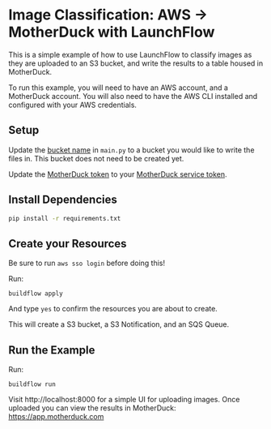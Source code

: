 # Image Classification: AWS -> MotherDuck with LaunchFlow

This is a simple example of how to use LaunchFlow to classify images as they are uploaded to an S3 bucket, and write the results to a table housed in MotherDuck.

To run this example, you will need to have an AWS account, and a MotherDuck account. You will also need to have the AWS CLI installed and configured with your AWS credentials.

## Setup

Update the [bucket name](https://github.com/launchflow/aws-motherduck-image-classification/blob/main/main.py#L16) in `main.py` to a bucket you would like to write the files in. This bucket does not need to be created yet.

Update the [MotherDuck token](https://github.com/launchflow/aws-motherduck-image-classification/blob/main/main.py#L25) to your [MotherDuck service token](https://motherduck.com/docs/authenticating-to-motherduck/#authentication-using-a-service-token).

## Install Dependencies

```bash
pip install -r requirements.txt
```

## Create your Resources

Be sure to run `aws sso login` before doing this!

Run:

```
buildflow apply
```

And type `yes` to confirm the resources you are about to create.

This will create a S3 bucket, a S3 Notification, and an SQS Queue.

## Run the Example

Run:

```
buildflow run
```

Visit http://localhost:8000 for a simple UI for uploading images. Once uploaded you can view the results in MotherDuck: https://app.motherduck.com


